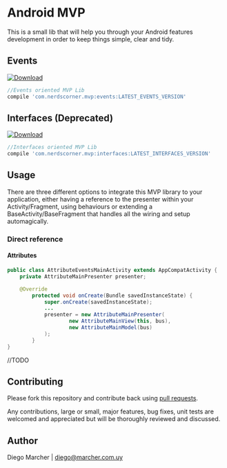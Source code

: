 # Android MVP

This is a small lib that will help you through your Android features development in order to keep things simple, clear and tidy.

## Events
[ ![Download](https://api.bintray.com/packages/nerdscorrner/MVPLib/Events/images/download.svg) ](https://bintray.com/nerdscorrner/MVPLib/AndroidEventsOrientedMvpLibrary/_latestVersion)

```groovy
//Events oriented MVP Lib
compile 'com.nerdscorner.mvp:events:LATEST_EVENTS_VERSION'
```
## Interfaces (Deprecated)
[ ![Download](https://api.bintray.com/packages/nerdscorrner/MVPLib/Interfaces/images/download.svg) ](https://bintray.com/nerdscorrner/MVPLib/AndroidInterfacesOrientedMvpLibrary/_latestVersion)

```groovy
//Interfaces oriented MVP Lib
compile 'com.nerdscorner.mvp:interfaces:LATEST_INTERFACES_VERSION'
```

## Usage
There are three different options to integrate this MVP library to your application, either having a reference to the presenter within your Activity/Fragment, using behaviours or extending a BaseActivity/BaseFragment that handles all the wiring and setup automagically.
### Direct reference
#### Attributes
```java
public class AttributeEventsMainActivity extends AppCompatActivity {
    private AttributeMainPresenter presenter;

    @Override
        protected void onCreate(Bundle savedInstanceState) {
            super.onCreate(savedInstanceState);
            ...
            presenter = new AttributeMainPresenter(
                    new AttributeMainView(this, bus),
                    new AttributeMainModel(bus)
            );
        }
}
```

//TODO


## Contributing

Please fork this repository and contribute back using [pull requests](https://github.com/marcherdiego/android_mvp/pulls).

Any contributions, large or small, major features, bug fixes, unit tests are welcomed and appreciated but will be thoroughly reviewed and discussed.


## Author

Diego Marcher | diego@marcher.com.uy
